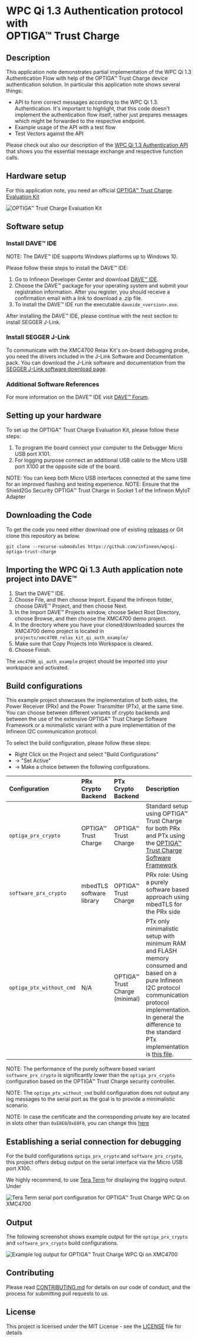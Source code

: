 # WPC Qi 1.3 Authentication protocol with</br> OPTIGA&trade; Trust Charge

## Description

This application note demonstrates partial implementation of the WPC Qi 1.3 Authentication Flow with help of the OPTIGA&trade; Trust Charge device authentication solution.
In particular this application note shows several things:
* API to form correct messages according to the WPC Qi 1.3. Authentication. It's important to highlight, that this code doesn't implement the authentication flow itself, rather just prepares messages which might be forwarded to the respective endpoint.
* Example usage of the API with a test flow
* Test Vectors against the API

Please check out also our description of the [WPC Qi 1.3 Authentication API](docs/WPC-Qi-Authentication-API.md) that shows you the essential message exchange and respective function calls.

## Hardware setup

For this application note, you need an official [OPTIGA&trade; Trust Charge Evaluation Kit](https://www.infineon.com/cms/en/product/evaluation-boards/optiga-trust-ch-eval-kit/)

![OPTIGA&trade; Trust Charge Evaluation Kit](/docs/images/OPTIGA_Trust_Charge_Evaluation_Kit.png)

## Software setup

### Install DAVE&trade; IDE

NOTE: The DAVE&trade; IDE supports Windows platforms up to Windows 10.

Please follow these steps to install the DAVE&trade; IDE:

1. Go to Infineon Developer Center and download [DAVE&trade; IDE](https://softwaretools.infineon.com/tools/com.ifx.tb.tool.daveide).
2. Choose the DAVE&trade; package for your operating system and submit your registration information. After you register, you should receive a confirmation email with a link to download a .zip file.
3. To install the DAVE&trade; IDE run the executable `daveide_<version>.exe`.

After installing the DAVE&trade; IDE, please continue with the next section to install SEGGER J-Link.

### Install SEGGER J-Link

To communicate with the XMC4700 Relax Kit's on-board debugging probe, you need the drivers included in the J-Link Software and Documentation pack. You can download the J-Link software and documentation from the [SEGGER J-Link software download page](https://www.segger.com/downloads/jlink/#J-LinkSoftwareAndDocumentationPack).

### Additional Software References

For more information on the DAVE&trade; IDE visit [DAVE&trade; Forum](https://www.infineonforums.com/threads/6212-Install-DAVE%C2%99-IDE-for-XMC%C2%99-microcontrollers).

##  Setting up your hardware

To set up the OPTIGA&trade; Trust Charge Evaluation Kit, please follow these steps:

1. To program the board connect your computer to the Debugger Micro USB port X101.
2. For logging purpose connect an additional USB cable to the Micro USB port X100 at the opposite side of the board.

NOTE: You can keep both Micro USB interfaces connected at the same time for an improved flashing and testing experience.
NOTE: Ensure that the Shield2Go Security OPTIGA&trade; Trust Charge in Socket 1 of the Infineon MyIoT Adapter

## Downloading the Code

To get the code you need either download one of existing [releases](https://github.com/Infineon/wpcqi-optiga-trust-charge/releases) or Git clone this repository as below.

`git clone --recurse-submodules https://github.com/infineon/wpcqi-optiga-trust-charge`

## Importing the WPC Qi 1.3 Auth application note project into DAVE&trade;

1. Start the DAVE&trade; IDE.
2. Choose File, and then choose Import. Expand the Infineon folder, choose DAVE&trade; Project, and then choose Next.
3. In the Import DAVE&trade; Projects window, choose Select Root Directory, choose Browse, and then choose the XMC4700 demo project.
4. In the directory where you have your cloned/downloaded sources the XMC4700 demo project is located in `projects/xmc4700_relax_kit_qi_auth_example/`
5. Make sure that Copy Projects Into Workspace is cleared.
6. Choose Finish.

The `xmc4700_qi_auth_example` project should be imported into your workspace and activated.

## Build configurations

This example project showcases the implementation of both sides, the Power Receiver (PRx) and the Power Transmitter (PTx), at the same time. You can choose between different variants of crypto backends and between the use of the extensive OPTIGA&trade; Trust Charge Software Framework or a minimalistic variant with a pure implementation of the Infineon I2C communication protocol.

To select the build configuration, please follow these steps:
 * Right Click on the Project and select "Build Configurations" 
 * -> "Set Active" 
 * -> Make a choice between the following configurations.

| Configuration            | PRx Crypto Backend         | PTx Crypto Backend                    | Description                                           |
| :------------------------|:-------------------------- | :------------------------------------ | :---------------------------------------------------- |
| `optiga_prx_crypto`      | OPTIGA&trade; Trust Charge | OPTIGA&trade; Trust Charge            | Standard setup using OPTIGA&trade; Trust Charge for both PRx and PTx using the [OPTIGA&trade; Trust Charge Software Framework](https://github.com/Infineon/optiga-trust-charge) |
| `software_prx_crypto`    | mbedTLS software library   | OPTIGA&trade; Trust Charge            | PRx role: Using a purely software based approach using mbedTLS for the PRx side               |
| `optiga_ptx_without_cmd` | N/A                        | OPTIGA&trade; Trust Charge (minimal)  | PTx only minimalistic setup with minimum RAM and FLASH memory consumed and based on a pure Infineon I2C protocol communication protocol implementation. In general the difference to the standard PTx implementation is [this file](https://github.com/Infineon/wpcqi-optiga-trust-charge/blob/master/wpc/PTx/qi_auth_ptx_crypt_wocmd.c). |

NOTE: The performance of the purely software based variant `software_prx_crypto` is significantly lower than the `optiga_prx_crypto` configuration based on the OPTIGA&trade; Trust Charge security controller.

NOTE: The `optiga_ptx_without_cmd` build configuration does not output any log messages to the serial port as the goal is to provide a minimalistic scenario.

NOTE: In case the certificate and the corresponding private key are located in slots other than `0xE0E0`/`0xE0F0`, you can change this [here](https://github.com/Infineon/wpcqi-optiga-trust-charge/blob/15d8e7142f150832284054f6bb99414bcf832643/wpc/PTx/qi_auth_ptx_crypt.c#L46-L48)

## Establishing a serial connection for debugging

For the build configurations `optiga_prx_crypto` and `software_prx_crypto`, this project offers debug output on the serial interface via the Micro USB port X100.

We highly recommend, to use [Tera Term](https://ttssh2.osdn.jp/index.html.en) for displaying the logging output. Under  

![Tera Term serial port configuration for OPTIGA&trade; Trust Charge WPC Qi on XMC4700](docs/images/OPTIGA_Trust_Charge_WPCQi_XMC4700_Tera_Term_configuration.png)

## Output

The following screenshot shows example output for the `optiga_prx_crypto` and `software_prx_crypto` build configurations.

![Example log output for OPTIGA&trade; Trust Charge WPC Qi on XMC4700](docs/images/OPTIGA_Trust_Charge_WPCQi_example_output.png)

## Contributing

Please read [CONTRIBUTING.md](CONTRIBUTING.md) for details on our code of conduct, and the process for submitting pull requests to us.

## License
This project is licensed under the MIT License - see the [LICENSE](LICENSE) file for details
